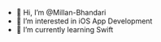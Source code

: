- 👋 Hi, I’m @Millan-Bhandari
- 👀 I’m interested in iOS App Development
- 🌱 I’m currently learning Swift

<!---
Millan-Bhandari/Millan-Bhandari is a ✨ special ✨ repository because its `README.md` (this file) appears on your GitHub profile.
You can click the Preview link to take a look at your changes.
--->
